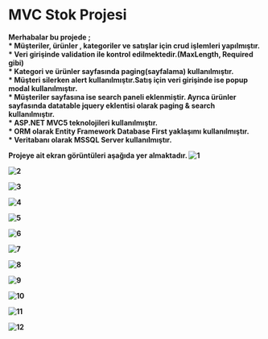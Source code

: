 # MVC Stok Projesi
<b> Merhabalar bu projede ; <b/>
<br/>
<b>* Müşteriler, ürünler , kategoriler ve satışlar için crud işlemleri yapılmıştır.   </b>
<br/>
<b>* Veri girişinde validation ile kontrol edilmektedir.(MaxLength, Required gibi) </b>
<br/>
<b>* Kategori ve ürünler sayfasında paging(sayfalama) kullanılmıştır. </b>
<br/>
<b>* Müşteri silerken alert kullanılmıştır.Satış için veri girişinde ise popup modal kullanılmıştır.   </b>
<br/>
<b>* Müşteriler sayfasına ise search paneli eklenmiştir. Ayrıca ürünler sayfasında datatable jquery eklentisi olarak paging & search kullanılmıştır.  </b>
<br/> 
<b>* ASP.NET MVC5 teknolojileri kullanılmıştır.  </b>
<br/>
<b>* ORM olarak Entity Framework Database First yaklaşımı kullanılmıştır. </b>
<br/>
<b>* Veritabanı olarak MSSQL Server kullanılmıştır.</b>
<br/>

<b>Projeye ait ekran görüntüleri aşağıda yer almaktadır.</b>
![1](https://github.com/fatmaikis/MvcStokProject/assets/77547782/3330cd00-3e80-410f-a87f-16204e1be01a)

![2](https://github.com/fatmaikis/MvcStokProject/assets/77547782/85716c2b-129c-46f5-9b6b-2fbcf25dcb1e)

![3](https://github.com/fatmaikis/MvcStokProject/assets/77547782/239f36f8-5aae-4b6a-949c-b485092aa1a8)

![4](https://github.com/fatmaikis/MvcStokProject/assets/77547782/b0aa3267-29a0-4d00-87c4-04f45c5fad43)

![5](https://github.com/fatmaikis/MvcStokProject/assets/77547782/0bca7dee-8744-4b80-83ef-c88bdea3fc0e)

![6](https://github.com/fatmaikis/MvcStokProject/assets/77547782/aaf5edf5-7475-4c04-a394-1986fcf14004)

![7](https://github.com/fatmaikis/MvcStokProject/assets/77547782/7848e7cd-00fd-4089-b8ab-d7c49250d2a0)

![8](https://github.com/fatmaikis/MvcStokProject/assets/77547782/bb995294-3c59-4e10-afde-aad180ef6374)

![9](https://github.com/fatmaikis/MvcStokProject/assets/77547782/8eb560cc-8235-468c-a6d9-90eb0be51678)

![10](https://github.com/fatmaikis/MvcStokProject/assets/77547782/e746e180-171b-4c3c-bd58-8e1512f311d0)

![11](https://github.com/fatmaikis/MvcStokProject/assets/77547782/22c2951d-c0bf-4b95-87cb-38d6f8915e0b)

![12](https://github.com/fatmaikis/MvcStokProject/assets/77547782/2be169d5-ac64-4f78-8570-5e30951880c5)
